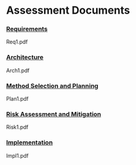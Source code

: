# Assessment Documents

### [Requirements](https://google.co.uk/search?q=requirements)
Req1.pdf

### [Architecture](https://google.co.uk/search?q=architecture)
Arch1.pdf

### [Method Selection and Planning](https://google.co.uk/search?q=method+selection+and+planning)
Plan1.pdf

### [Risk Assessment and Mitigation](https://google.co.uk/search?q=risk+assessment+and+mitigation)
Risk1.pdf

### [Implementation](https://google.co.uk/search?q=implementation)
Impl1.pdf
